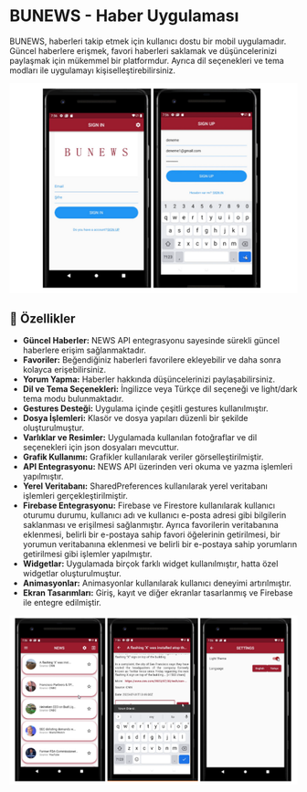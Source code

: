 
# BUNEWS - Haber Uygulaması

BUNEWS, haberleri takip etmek için kullanıcı dostu bir mobil uygulamadır. Güncel haberlere erişmek, favori haberleri saklamak ve düşüncelerinizi paylaşmak için mükemmel bir platformdur. Ayrıca dil seçenekleri ve tema modları ile uygulamayı kişiselleştirebilirsiniz.

![Resim1](pp1.png)


## 🚀 Özellikler

- **Güncel Haberler:** NEWS API entegrasyonu sayesinde sürekli güncel haberlere erişim sağlanmaktadır.
- **Favoriler:** Beğendiğiniz haberleri favorilere ekleyebilir ve daha sonra kolayca erişebilirsiniz.
- **Yorum Yapma:** Haberler hakkında düşüncelerinizi paylaşabilirsiniz.
- **Dil ve Tema Seçenekleri:** İngilizce veya Türkçe dil seçeneği ve light/dark tema modu bulunmaktadır.
- **Gestures Desteği:** Uygulama içinde çeşitli gestures kullanılmıştır.
- **Dosya İşlemleri:** Klasör ve dosya yapıları düzenli bir şekilde oluşturulmuştur.
- **Varlıklar ve Resimler:** Uygulamada kullanılan fotoğraflar ve dil seçenekleri için json dosyaları mevcuttur.
- **Grafik Kullanımı:** Grafikler kullanılarak veriler görselleştirilmiştir.
- **API Entegrasyonu:** NEWS API üzerinden veri okuma ve yazma işlemleri yapılmıştır.
- **Yerel Veritabanı:** SharedPreferences kullanılarak yerel veritabanı işlemleri gerçekleştirilmiştir.
- **Firebase Entegrasyonu:** Firebase ve Firestore kullanılarak kullanıcı oturumu durumu, kullanıcı adı ve kullanıcı e-posta adresi gibi bilgilerin saklanması ve erişilmesi sağlanmıştır. Ayrıca favorilerin veritabanına eklenmesi, belirli bir e-postaya sahip favori öğelerinin getirilmesi, bir yorumun veritabanına eklenmesi ve belirli bir e-postaya sahip yorumların getirilmesi gibi işlemler yapılmıştır.
- **Widgetlar:** Uygulamada birçok farklı widget kullanılmıştır, hatta özel widgetlar oluşturulmuştur.
- **Animasyonlar:** Animasyonlar kullanılarak kullanıcı deneyimi artırılmıştır.
- **Ekran Tasarımları:** Giriş, kayıt ve diğer ekranlar tasarlanmış ve Firebase ile entegre edilmiştir.

![Resim1](pp.png)

